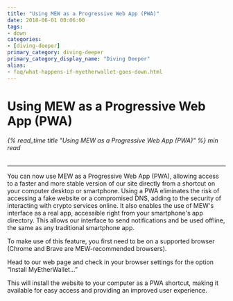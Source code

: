 ```yaml
---
title: "Using MEW as a Progressive Web App (PWA)"
date: 2018-06-01 00:06:00
tags:
- down
categories:
- [diving-deeper]
primary_category: diving-deeper
primary_category_display_name: "Diving Deeper"
alias:
- faq/what-happens-if-myetherwallet-goes-down.html
---
```



# __Using MEW as a Progressive Web App (PWA)__
###### {% read_time title "Using MEW as a Progressive Web App (PWA)" %} min read
***

You can now use MEW as a Progressive Web App (PWA), allowing access to a faster and more stable version of our site directly from a shortcut on your computer desktop or smartphone. Using a PWA eliminates the risk of accessing a fake website or a compromised DNS, adding to the security of interacting with crypto services online. It also enables the use of MEW's interface as a real app, accessible right from your smartphone's app directory. This allows our interface to send notifications and be used offline, the same as any traditional smartphone app. 

To make use of this feature, you first need to be on a supported browser (Chrome and Brave are MEW-recommended browsers).

Head to our web page and check in your browser settings for the option “Install MyEtherWallet…”

This will install the website to your computer as a PWA shortcut, making it available for easy access and providing an improved user experience.
